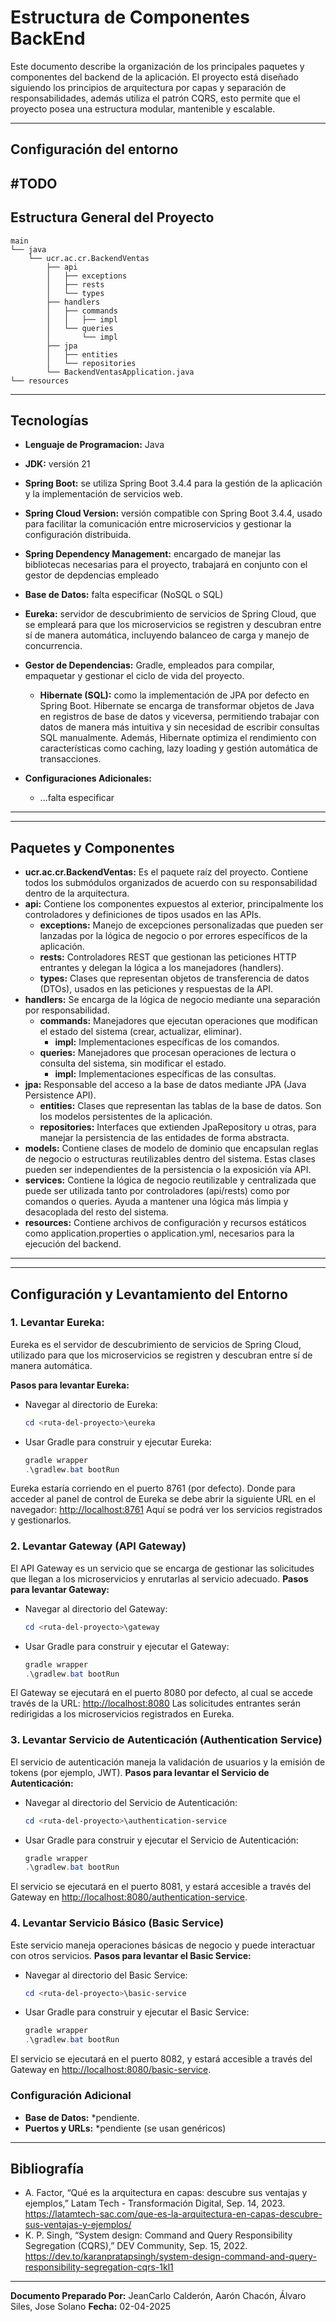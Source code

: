 # Estructura de Componentes BackEnd 

Este documento describe la organización de los principales paquetes y componentes del backend de la aplicación. El proyecto está diseñado siguiendo los principios de arquitectura por capas y separación de responsabilidades, además utiliza el patrón CQRS, esto permite que el proyecto posea una estructura modular, mantenible y escalable.

---
## Configuración del entorno
#TODO
---

## Estructura General del Proyecto

```
main
└── java
    └── ucr.ac.cr.BackendVentas
        ├── api
        │   ├── exceptions
        │   ├── rests
        │   └── types
        ├── handlers
        │   ├── commands
        │   │   ├── impl     
        │   └── queries
        │       └── impl
        ├── jpa
        │   ├── entities
        │   └── repositories
        └── BackendVentasApplication.java
└── resources
```

---
## Tecnologías

- **Lenguaje de Programacion:** Java
- **JDK:** versión 21
- **Spring Boot:** se utiliza  Spring Boot 3.4.4 para la gestión de la aplicación y la implementación de servicios web.
- **Spring Cloud Version:** versión compatible con Spring Boot 3.4.4, usado para facilitar la comunicación entre microservicios y gestionar la configuración distribuida.
- **Spring Dependency Management:** encargado de manejar las bibliotecas necesarias para el proyecto, trabajará en conjunto con el gestor de depdencias empleado
- **Base de Datos:** falta especificar (NoSQL o SQL)
- **Eureka:**  servidor de descubrimiento de servicios de Spring Cloud, que se empleará para que los microservicios se registren y descubran entre sí de manera automática, incluyendo balanceo de carga y manejo de concurrencia.

- **Gestor de Dependencias:** Gradle, empleados para compilar, empaquetar y gestionar el ciclo de vida del proyecto.
  - **Hibernate (SQL):** como la implementación de JPA por defecto en Spring Boot. Hibernate se encarga de transformar objetos de Java en registros de base de datos y viceversa, permitiendo trabajar con datos de manera más intuitiva y sin necesidad de escribir consultas SQL manualmente. Además, Hibernate optimiza el rendimiento con características como caching, lazy loading y gestión automática de transacciones.
- **Configuraciones Adicionales:**
  - ...falta especificar
---


---
## Paquetes y Componentes
- **ucr.ac.cr.BackendVentas:** Es el paquete raíz del proyecto. Contiene todos los submódulos organizados de acuerdo con su responsabilidad dentro de la arquitectura.
- **api:** Contiene los componentes expuestos al exterior, principalmente los controladores y definiciones de tipos usados en las APIs.
    - **exceptions:** Manejo de excepciones personalizadas que pueden ser lanzadas por la lógica de negocio o por errores específicos de la aplicación.
    - **rests:** Controladores REST que gestionan las peticiones HTTP entrantes y delegan la lógica a los manejadores (handlers).
    - **types:** Clases que representan objetos de transferencia de datos (DTOs), usados en las peticiones y respuestas de la API.
- **handlers:** Se encarga de la lógica de negocio mediante una separación por responsabilidad.
    - **commands:** Manejadores que ejecutan operaciones que modifican el estado del sistema (crear, actualizar, eliminar).
         - **impl:** Implementaciones específicas de los comandos.
    - **queries:** Manejadores que procesan operaciones de lectura o consulta del sistema, sin modificar el estado.
        - **impl:** Implementaciones específicas de las consultas.
- **jpa:** Responsable del acceso a la base de datos mediante JPA (Java Persistence API).
    - **entities:** Clases que representan las tablas de la base de datos. Son los modelos persistentes de la aplicación.
    - **repositories:** Interfaces que extienden JpaRepository u otras, para manejar la persistencia de las entidades de forma abstracta.
- **models:** Contiene clases de modelo de dominio que encapsulan reglas de negocio o estructuras reutilizables dentro del sistema. Estas clases pueden ser independientes de la persistencia o la exposición vía API.
- **services:** Contiene la lógica de negocio reutilizable y centralizada que puede ser utilizada tanto por controladores (api/rests) como por comandos o queries. Ayuda a mantener una lógica más limpia y desacoplada del resto del sistema.
- **resources:** Contiene archivos de configuración y recursos estáticos como application.properties o application.yml, necesarios para la ejecución del backend.
---


---
## Configuración y Levantamiento del Entorno

### 1. Levantar Eureka: 
Eureka es el servidor de descubrimiento de servicios de Spring Cloud, utilizado para que los microservicios se registren y descubran entre sí de manera automática.

**Pasos para levantar Eureka:**

* Navegar al directorio de Eureka:

    ```powershell
    cd <ruta-del-proyecto>\eureka
    ```
* Usar Gradle para construir y ejecutar Eureka:
    ```powershell
    gradle wrapper
    .\gradlew.bat bootRun
    ```
Eureka estaría corriendo en el puerto 8761 (por defecto). Donde para acceder al panel de control de Eureka se debe abrir la siguiente URL en el navegador:
[http://localhost:8761](http://localhost:8761)
Aquí se podrá ver los servicios registrados y gestionarlos.
### 2. Levantar Gateway (API Gateway)
El API Gateway es un servicio que se encarga de gestionar las solicitudes que llegan a los microservicios y enrutarlas al servicio adecuado.
**Pasos para levantar Gateway:**
* Navegar al directorio del Gateway:
    ```powershell
    cd <ruta-del-proyecto>\gateway
    ```
* Usar Gradle para construir y ejecutar el Gateway:
    ```powershell
    gradle wrapper
    .\gradlew.bat bootRun
    ```
El Gateway se ejecutará en el puerto 8080 por defecto, al cual se accede través de la URL:
[http://localhost:8080](http://localhost:8080)
Las solicitudes entrantes serán redirigidas a los microservicios registrados en Eureka.
### 3. Levantar Servicio de Autenticación (Authentication Service)
El servicio de autenticación maneja la validación de usuarios y la emisión de tokens (por ejemplo, JWT).
**Pasos para levantar el Servicio de Autenticación:**
* Navegar al directorio del Servicio de Autenticación:
    ```powershell
    cd <ruta-del-proyecto>\authentication-service
    ```
* Usar Gradle para construir y ejecutar el Servicio de Autenticación:
    ```powershell
    gradle wrapper
    .\gradlew.bat bootRun
    ```
El servicio se ejecutará en el puerto 8081, y estará accesible a través del Gateway en [http://localhost:8080/authentication-service](http://localhost:8080/authentication-service).
### 4. Levantar Servicio Básico (Basic Service)
Este servicio maneja operaciones básicas de negocio y puede interactuar con otros servicios.
**Pasos para levantar el Basic Service:**
* Navegar al directorio del Basic Service:
    ```powershell
    cd <ruta-del-proyecto>\basic-service
    ```
* Usar Gradle para construir y ejecutar el Basic Service:
    ```powershell
    gradle wrapper
    .\gradlew.bat bootRun
    ```
El servicio se ejecutará en el puerto 8082, y estará accesible a través del Gateway en [http://localhost:8080/basic-service](http://localhost:8080/basic-service).
### Configuración Adicional
* **Base de Datos:** *pendiente.
* **Puertos y URLs:** *pendiente (se usan genéricos)
---
## Bibliografía
- A. Factor, “Qué es la arquitectura en capas: descubre sus ventajas y ejemplos,” Latam Tech - Transformación Digital, Sep. 14, 2023. https://latamtech-sac.com/que-es-la-arquitectura-en-capas-descubre-sus-ventajas-y-ejemplos/
- K. P. Singh, “System design: Command and Query Responsibility Segregation (CQRS),” DEV Community, Sep. 15, 2022. https://dev.to/karanpratapsingh/system-design-command-and-query-responsibility-segregation-cqrs-1kl1

---
**Documento Preparado Por:** JeanCarlo Calderón, Aarón Chacón, Álvaro Siles, Jose Solano
**Fecha:** 02-04-2025